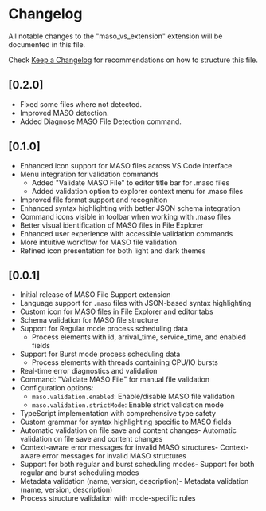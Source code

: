# Changelog

All notable changes to the "maso_vs_extension" extension will be documented in this file.

Check [Keep a Changelog](http://keepachangelog.com/) for recommendations on how to structure this file.

## [0.2.0]

- Fixed some files where not detected.
- Improved MASO detection.
- Added Diagnose MASO File Detection command.

## [0.1.0]

- Enhanced icon support for MASO files across VS Code interface
- Menu integration for validation commands
  - Added "Validate MASO File" to editor title bar for .maso files
  - Added validation option to explorer context menu for .maso files
- Improved file format support and recognition
- Enhanced syntax highlighting with better JSON schema integration
- Command icons visible in toolbar when working with .maso files
- Better visual identification of MASO files in File Explorer
- Enhanced user experience with accessible validation commands
- More intuitive workflow for MASO file validation
- Refined icon presentation for both light and dark themes

## [0.0.1]

- Initial release of MASO File Support extension
- Language support for `.maso` files with JSON-based syntax highlighting
- Custom icon for MASO files in File Explorer and editor tabs
- Schema validation for MASO file structure
- Support for Regular mode process scheduling data
  - Process elements with id, arrival_time, service_time, and enabled fields
- Support for Burst mode process scheduling data
  - Process elements with threads containing CPU/IO bursts
- Real-time error diagnostics and validation
- Command: "Validate MASO File" for manual file validation
- Configuration options:
  - `maso.validation.enabled`: Enable/disable MASO file validation
  - `maso.validation.strictMode`: Enable strict validation mode
- TypeScript implementation with comprehensive type safety
- Custom grammar for syntax highlighting specific to MASO fields
- Automatic validation on file save and content changes- Automatic validation on file save and content changes
- Context-aware error messages for invalid MASO structures- Context-aware error messages for invalid MASO structures
- Support for both regular and burst scheduling modes- Support for both regular and burst scheduling modes
- Metadata validation (name, version, description)- Metadata validation (name, version, description)
- Process structure validation with mode-specific rules
